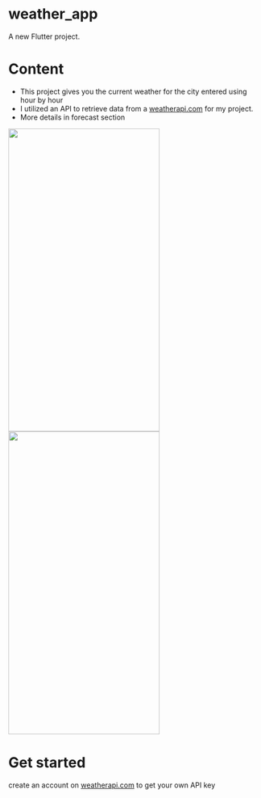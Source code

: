 # weather_app

A new Flutter project.

# Content

- This project gives you the current weather for the city entered using hour by hour
- I utilized an API to retrieve data from a [weatherapi.com](https://www.weatherapi.com/)  for my project.
- More details in forecast section

<img src="https://user-images.githubusercontent.com/92157668/192311777-d9115d1b-000b-49bc-a713-7ece84cdde57.jpg" width="300" height="600"> <img src="https://user-images.githubusercontent.com/92157668/192311886-fde8576e-5eb5-49e5-b097-86246b58274f.jpg" width="300" height="600">

# Get started
create an account on [weatherapi.com](https://www.weatherapi.com/) to get your own API key

